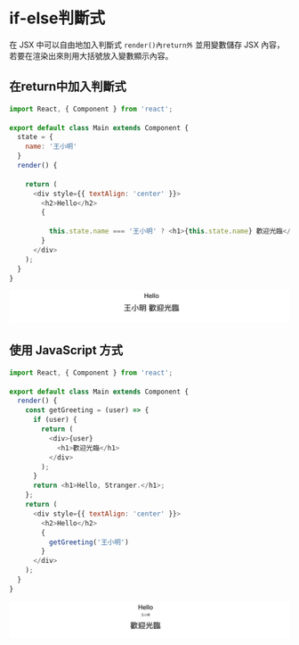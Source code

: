 # if-else判斷式
在 JSX 中可以自由地加入判斷式 `render()內return外` 並用變數儲存 JSX 內容，若要在渲染出來則用大括號放入變數顯示內容。

## 在return中加入判斷式

```js
import React, { Component } from 'react';

export default class Main extends Component {
  state = {
    name: '王小明'
  }
  render() {

    return (
      <div style={{ textAlign: 'center' }}>
        <h2>Hello</h2>
        {

          this.state.name === '王小明' ? <h1>{this.state.name} 歡迎光臨</h1> : <h1>Hello, Stranger.</h1>
        }
      </div>
    );
  }
}
```

![](/assets/img2-2-1.png)

## 使用 JavaScript 方式

```js
import React, { Component } from 'react';

export default class Main extends Component {
  render() {
    const getGreeting = (user) => {
      if (user) {
        return (
          <div>{user}
            <h1>歡迎光臨</h1>
          </div>
        );
      }
      return <h1>Hello, Stranger.</h1>;
    };
    return (
      <div style={{ textAlign: 'center' }}>
        <h2>Hello</h2>
        {
          getGreeting('王小明')
        }
      </div>
    );
  }
}
```

![](/assets/img2-2-2.png)